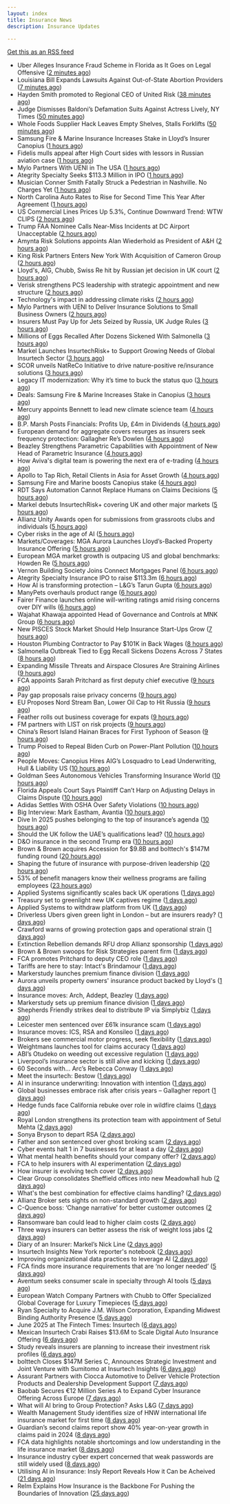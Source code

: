 ```yaml
---
layout: index
title: Insurance News
description: Insurance Updates

---
```


[Get this as an RSS feed](/insurance.rss)

<!-- news_marker starts -->
- Uber Alleges Insurance Fraud Scheme in Florida as It Goes on Legal Offensive ([2 minutes ago](https://www.insurancejournal.com/news/southeast/2025/06/11/827201.htm))
- Louisiana Bill Expands Lawsuits Against Out-of-State Abortion Providers ([7 minutes ago](https://www.insurancejournal.com/news/southcentral/2025/06/11/827085.htm))
- Hayden Smith promoted to Regional CEO of United Risk ([38 minutes ago](https://www.reinsurancene.ws/hayden-smith-promoted-to-regional-ceo-of-united-risk/))
- Judge Dismisses Baldoni’s Defamation Suits Against Actress Lively, NY Times ([50 minutes ago](https://www.insurancejournal.com/news/east/2025/06/11/827191.htm))
- Whole Foods Supplier Hack Leaves Empty Shelves, Stalls Forklifts ([50 minutes ago](https://www.insurancejournal.com/news/national/2025/06/11/827183.htm))
- Samsung Fire & Marine Insurance Increases Stake in Lloyd’s Insurer Canopius ([1 hours ago](https://www.insurancejournal.com/news/international/2025/06/11/827177.htm))
- Fidelis mulls appeal after High Court sides with lessors in Russian aviation case ([1 hours ago](https://www.reinsurancene.ws/fidelis-mulls-appeal-after-high-court-sides-with-lessors-in-russian-aviation-case/))
- Mylo Partners With UENI in The USA ([1 hours ago](https://insurance-edge.net/2025/06/11/mylo-partners-with-ueni-in-the-usa/))
- Ategrity Specialty Seeks $113.3 Million in IPO ([1 hours ago](https://www.insurancejournal.com/news/national/2025/06/11/827178.htm))
- Musician Conner Smith Fatally Struck a Pedestrian in Nashville. No Charges Yet ([1 hours ago](https://www.insurancejournal.com/news/southeast/2025/06/11/827172.htm))
- North Carolina Auto Rates to Rise for Second Time This Year After Agreement ([1 hours ago](https://www.insurancejournal.com/news/southeast/2025/06/11/827167.htm))
- US Commercial Lines Prices Up 5.3%, Continue Downward Trend: WTW CLIPS ([2 hours ago](https://www.insurancejournal.com/news/national/2025/06/11/827154.htm))
- Trump FAA Nominee Calls Near-Miss Incidents at DC Airport Unacceptable ([2 hours ago](https://www.insurancejournal.com/news/east/2025/06/11/827161.htm))
- Amynta Risk Solutions appoints Alan Wiederhold as President of A&H ([2 hours ago](https://www.reinsurancene.ws/amynta-risk-solutions-appoints-alan-wiederhold-as-president-of-ah/))
- King Risk Partners Enters New York With Acquisition of Cameron Group ([2 hours ago](https://www.insurancejournal.com/news/east/2025/06/11/827156.htm))
- Lloyd's, AIG, Chubb, Swiss Re hit by Russian jet decision in UK court ([2 hours ago](https://www.insurancebusinessmag.com/uk/news/breaking-news/lloyds-aig-chubb-swiss-re-hit-by-russian-jet-decision-in-uk-court-538708.aspx))
- Verisk strengthens PCS leadership with strategic appointment and new structure ([2 hours ago](https://www.reinsurancene.ws/verisk-strengthens-pcs-leadership-with-strategic-appointment-and-new-structure/))
- Technology's impact in addressing climate risks ([2 hours ago](https://www.dig-in.com/podcast/technologys-impact-in-addressing-climate-risks))
- Mylo Partners with UENI to Deliver Insurance Solutions to Small Business Owners ([2 hours ago](https://www.insurtechinsights.com/mylo-partners-with-ueni-to-deliver-insurance-solutions-to-small-business-owners/))
- Insurers Must Pay Up for Jets Seized by Russia, UK Judge Rules ([3 hours ago](https://www.insurancejournal.com/news/international/2025/06/11/827148.htm))
- Millions of Eggs Recalled After Dozens Sickened With Salmonella ([3 hours ago](https://www.insurancejournal.com/news/national/2025/06/11/827146.htm))
- Markel Launches InsurtechRisk+ to Support Growing Needs of Global Insurtech Sector ([3 hours ago](https://www.insurtechinsights.com/markel-launches-insurtechrisk-to-support-growing-needs-of-global-insurtech-sector/))
- SCOR unveils NatReCo Initiative to drive nature-positive re/insurance solutions ([3 hours ago](https://www.reinsurancene.ws/scor-unveils-natreco-initiative-to-drive-nature-positive-re-insurance-solutions/))
- Legacy IT modernization: Why it’s time to buck the status quo ([3 hours ago](https://www.insurtechinsights.com/legacy-it-modernization-why-its-time-to-buck-the-status-quo/))
- Deals: Samsung Fire & Marine Increases Stake in Canopius ([3 hours ago](https://insurance-edge.net/2025/06/11/deals-samsung-fire-marine-increases-stake-in-canopius/))
- Mercury appoints Bennett to lead new climate science team ([4 hours ago](https://www.reinsurancene.ws/mercury-appoints-bennett-to-lead-new-climate-science-team/))
- B.P. Marsh Posts Financials: Profits Up, £4m in Dividends ([4 hours ago](https://insurance-edge.net/2025/06/11/b-p-marsh-posts-financials-profits-up-4m-in-dividends/))
- European demand for aggregate covers resurges as insurers seek frequency protection: Gallagher Re’s Dowlen ([4 hours ago](https://www.reinsurancene.ws/european-demand-for-aggregate-covers-resurges-as-insurers-seek-frequency-protection-gallagher-res-dowlen/))
- Beazley Strengthens Parametric Capabilities with Appointment of New Head of Parametric Insurance ([4 hours ago](https://www.insurtechinsights.com/beazley-strengthens-parametric-capabilities-with-appointment-of-new-head-of-parametric-insurance/))
- How Aviva's digital team is powering the next era of e-trading ([4 hours ago](https://www.insurancebusinessmag.com/uk/news/sme/how-avivas-digital-team-is-powering-the-next-era-of-etrading-538687.aspx))
- Apollo to Tap Rich, Retail Clients in Asia for Asset Growth ([4 hours ago](https://www.insurancejournal.com/news/international/2025/06/11/827138.htm))
- Samsung Fire and Marine boosts Canopius stake ([4 hours ago](https://www.insurancebusinessmag.com/uk/news/breaking-news/samsung-fire-and-marine-boosts-canopius-stake-538681.aspx))
- RDT Says Automation Cannot Replace Humans on Claims Decisions ([5 hours ago](https://insurance-edge.net/2025/06/11/rdt-says-automation-cannot-replace-humans-on-claims-decisions/))
- Markel debuts InsurtechRisk+ covering UK and other major markets ([5 hours ago](https://www.insurancebusinessmag.com/uk/news/technology/markel-debuts-insurtechrisk-covering-uk-and-other-major-markets-538677.aspx))
- Allianz Unity Awards open for submissions from grassroots clubs and individuals ([5 hours ago](https://www.insurancebusinessmag.com/uk/news/non-profits/allianz-unity-awards-open-for-submissions-from-grassroots-clubs-and-individuals-538676.aspx))
- Cyber risks in the age of AI ([5 hours ago](https://www.insurancebusinessmag.com/uk/tv/cyber-risks-in-the-age-of-ai-538675.aspx))
- Markets/Coverages: MGA Aurora Launches Lloyd’s-Backed Property Insurance Offering ([5 hours ago](https://www.insurancejournal.com/news/international/2025/06/11/827126.htm))
- European MGA market growth is outpacing US and global benchmarks: Howden Re ([5 hours ago](https://www.reinsurancene.ws/european-mga-market-growth-is-outpacing-us-and-global-benchmarks-howden-re/))
- Vernon Building Society Joins Connect Mortgages Panel ([6 hours ago](https://insurance-edge.net/2025/06/11/vernon-building-society-joins-connect-mortgages-panel/))
- Ategrity Specialty Insurance IPO to raise $113.3m ([6 hours ago](https://www.reinsurancene.ws/ategrity-specialty-insurance-ipo-to-raise-113-3m/))
- How AI is transforming protection – L&G’s Tarun Gupta ([6 hours ago](https://ifamagazine.com/what-does-ai-mean-for-digital-health-and-wellbeing/))
- ManyPets overhauls product range ([6 hours ago](https://www.postonline.co.uk/news/7957921/manypets-overhauls-product-range))
- Fairer Finance launches online will-writing ratings amid rising concerns over DIY wills ([6 hours ago](https://ifamagazine.com/fairer-finance-launches-online-will-writing-ratings-amid-rising-concerns-over-diy-wills/))
- Wajahat Khawaja appointed Head of Governance and Controls at MNK Group ([6 hours ago](https://www.reinsurancene.ws/wajahat-khawaja-appointed-head-of-governance-and-controls-at-mnk-group/))
- New PISCES Stock Market Should Help Insurance Start-Ups Grow ([7 hours ago](https://insurance-edge.net/2025/06/11/new-pisces-stock-market-should-help-insurance-start-ups-grow/))
- Houston Plumbing Contractor to Pay $101K in Back Wages ([8 hours ago](https://www.insurancejournal.com/news/southcentral/2025/06/11/827057.htm))
- Salmonella Outbreak Tied to Egg Recall Sickens Dozens Across 7 States ([8 hours ago](https://www.insurancejournal.com/news/midwest/2025/06/11/827046.htm))
- Expanding Missile Threats and Airspace Closures Are Straining Airlines ([9 hours ago](https://www.insurancejournal.com/news/international/2025/06/11/827112.htm))
- FCA appoints Sarah Pritchard as first deputy chief executive ([9 hours ago](https://www.insurancebusinessmag.com/uk/news/breaking-news/fca-appoints-sarah-pritchard-as-first-deputy-chief-executive-538650.aspx))
- Pay gap proposals raise privacy concerns ([9 hours ago](https://www.insurancebusinessmag.com/uk/news/breaking-news/pay-gap-proposals-raise-privacy-concerns-538649.aspx))
- EU Proposes Nord Stream Ban, Lower Oil Cap to Hit Russia ([9 hours ago](https://www.insurancejournal.com/news/international/2025/06/11/827108.htm))
- Feather rolls out business coverage for expats ([9 hours ago](https://www.insurancebusinessmag.com/uk/news/breaking-news/feather-rolls-out-business-coverage-for-expats-538648.aspx))
- FM partners with LIST on risk projects ([9 hours ago](https://www.insurancebusinessmag.com/uk/news/breaking-news/fm-partners-with-list-on-risk-projects-538647.aspx))
- China’s Resort Island Hainan Braces for First Typhoon of Season ([9 hours ago](https://www.insurancejournal.com/news/international/2025/06/11/827099.htm))
- Trump Poised to Repeal Biden Curb on Power-Plant Pollution ([10 hours ago](https://www.insurancejournal.com/news/national/2025/06/11/827043.htm))
- People Moves: Canopius Hires AIG’s Losquadro to Lead Underwriting, Hull & Liability US ([10 hours ago](https://www.insurancejournal.com/news/national/2025/06/11/826971.htm))
- Goldman Sees Autonomous Vehicles Transforming Insurance World ([10 hours ago](https://www.insurancejournal.com/news/national/2025/06/11/827020.htm))
- Florida Appeals Court Says Plaintiff Can’t Harp on Adjusting Delays in Claims Dispute ([10 hours ago](https://www.insurancejournal.com/news/southeast/2025/06/11/827071.htm))
- Adidas Settles With OSHA Over Safety Violations ([10 hours ago](https://www.insurancejournal.com/news/east/2025/06/11/826993.htm))
- Big Interview: Mark Eastham, Avantia ([10 hours ago](https://www.postonline.co.uk/personal/7957718/big-interview-mark-eastham-avantia))
- Dive In 2025 pushes belonging to the top of insurance’s agenda ([10 hours ago](https://www.postonline.co.uk/news/7957904/dive-in-2025-pushes-belonging-to-the-top-of-insurance%E2%80%99s-agenda))
- Should the UK follow the UAE’s qualifications lead? ([10 hours ago](https://www.postonline.co.uk/people/7957500/should-the-uk-follow-the-uae%E2%80%99s-qualifications-lead))
- D&O insurance in the second Trump era ([10 hours ago](https://www.postonline.co.uk/commercial/7957858/do-insurance-in-the-second-trump-era))
- Brown & Brown acquires Accession for $9.8B and bolttech's $147M funding round ([20 hours ago](https://www.dig-in.com/news/brown-brown-acquires-accession-9-8b-bolttech-147m-funding))
- Shaping the future of insurance with purpose-driven leadership ([20 hours ago](https://www.dig-in.com/opinion/shaping-future-of-insurance-with-purpose-driven-leadership))
- 53% of benefit managers know their wellness programs are failing employees ([23 hours ago](https://www.dig-in.com/news/wellness-benefits-are-not-improving-employee-health))
- Applied Systems significantly scales back UK operations ([1 days ago](https://www.postonline.co.uk/news/7957918/applied-systems-significantly-scales-back-uk-operations))
- Treasury set to greenlight new UK captives regime ([1 days ago](https://www.postonline.co.uk/commercial/7957917/treasury-set-to-greenlight-new-uk-captives-regime))
- Applied Systems to withdraw platform from UK ([1 days ago](https://www.insurancebusinessmag.com/uk/news/technology/applied-systems-to-withdraw-platform-from-uk-538563.aspx))
- Driverless Ubers given green light in London – but are insurers ready? ([1 days ago](https://www.insurancebusinessmag.com/uk/news/auto-motor/driverless-ubers-given-green-light-in-london--but-are-insurers-ready-538562.aspx))
- Crawford warns of growing protection gaps and operational strain ([1 days ago](https://www.insurancebusinessmag.com/uk/news/claims/crawford-warns-of-growing-protection-gaps-and-operational-strain-538567.aspx))
- Extinction Rebellion demands RFU drop Allianz sponsorship ([1 days ago](https://www.postonline.co.uk/news/7957916/extinction-rebellion-demands-rfu-drop-allianz-sponsorship))
- Brown & Brown swoops for Risk Strategies parent firm ([1 days ago](https://www.postonline.co.uk/news/7957914/brown-brown-swoops-for-risk-strategies-parent-firm))
- FCA promotes Pritchard to deputy CEO role ([1 days ago](https://www.postonline.co.uk/news/7957913/fca-promotes-pritchard-to-deputy-ceo-role))
- Tariffs are here to stay: Intact's Brindamour ([1 days ago](https://www.insurancebusinessmag.com/uk/news/breaking-news/tariffs-are-here-to-stay-intacts-brindamour-538522.aspx))
- Markerstudy launches premium finance division ([1 days ago](https://www.insurancebusinessmag.com/uk/news/breaking-news/markerstudy-launches-premium-finance-division-538521.aspx))
- Aurora unveils property owners' insurance product backed by Lloyd's ([1 days ago](https://www.insurancebusinessmag.com/uk/news/property-insurance/aurora-unveils-property-owners-insurance-product-backed-by-lloyds-538520.aspx))
- Insurance moves: Arch, Addept, Beazley ([1 days ago](https://www.insurancebusinessmag.com/uk/news/breaking-news/insurance-moves-arch-addept-beazley-538519.aspx))
- Markerstudy sets up premium finance division ([1 days ago](https://www.postonline.co.uk/news/7957910/markerstudy-sets-up-premium-finance-division))
- Shepherds Friendly strikes deal to distribute IP via Simplybiz ([1 days ago](https://ifamagazine.com/shepherds-friendly-strikes-deal-to-distribute-ip-via-simplybiz/))
- Leicester men sentenced over £61k insurance scam ([1 days ago](https://www.insurancebusinessmag.com/uk/news/legal-insights/leicester-men-sentenced-over-61k-insurance-scam-538505.aspx))
- Insurance moves: ICS, RSA and Konsileo ([1 days ago](https://www.insurancebusinessmag.com/uk/news/breaking-news/insurance-moves-ics-rsa-and-konsileo-538503.aspx))
- Brokers see commercial motor progress, seek flexibility ([1 days ago](https://www.insurancebusinessmag.com/uk/news/breaking-news/brokers-see-commercial-motor-progress-seek-flexibility-538502.aspx))
- Weightmans launches tool for claims accuracy ([1 days ago](https://www.insurancebusinessmag.com/uk/news/claims/weightmans-launches-tool-for-claims-accuracy-538501.aspx))
- ABI’s Otudeko on weeding out excessive regulation ([1 days ago](https://www.postonline.co.uk/regulation/7957893/abi%E2%80%99s-otudeko-on-weeding-out-excessive-regulation))
- Liverpool’s insurance sector is still alive and kicking ([1 days ago](https://www.postonline.co.uk/commercial/7957804/liverpool%E2%80%99s-insurance-sector-is-still-alive-and-kicking))
- 60 Seconds with... Arc’s Rebecca Conway ([1 days ago](https://www.postonline.co.uk/people/7957449/60-seconds-with-arc%E2%80%99s-rebecca-conway))
- Meet the insurtech: Bestow ([1 days ago](https://www.dig-in.com/news/meet-the-insurtech-bestow))
- AI in insurance underwriting: Innovation with intention ([1 days ago](https://www.dig-in.com/opinion/ai-in-insurance-underwriting))
- Global businesses embrace risk after crisis years – Gallagher report ([1 days ago](https://www.insurancebusinessmag.com/uk/news/sme/global-businesses-embrace-risk-after-crisis-years--gallagher-report-538457.aspx))
- Hedge funds face California rebuke over role in wildfire claims ([1 days ago](https://www.dig-in.com/articles/hedge-funds-california-rebuke-over-role-in-wildfire-claims))
- Royal London strengthens its protection team with appointment of Setul Mehta ([2 days ago](https://ifamagazine.com/royal-london-strengthens-its-protection-team-with-appointment-of-setul-mehta/))
- Sonya Bryson to depart RSA ([2 days ago](https://www.postonline.co.uk/news/7957903/sonya-bryson-to-depart-rsa))
- Father and son sentenced over ghost broking scam ([2 days ago](https://www.postonline.co.uk/broker/7957901/father-and-son-sentenced-over-ghost-broking-scam))
- Cyber events halt 1 in 7 businesses for at least a day ([2 days ago](https://www.postonline.co.uk/news/7957899/cyber-events-halt-1-in-7-businesses-for-at-least-a-day))
- What mental health benefits should your company offer? ([2 days ago](https://www.dig-in.com/list/what-mental-health-benefits-should-your-company-offer))
- FCA to help insurers with AI experimentation ([2 days ago](https://www.postonline.co.uk/technology/7957898/fca-to-help-insurers-with-ai-experimentation))
- How insurer is evolving tech cover ([2 days ago](https://www.insurancebusinessmag.com/uk/tv/how-insurer-is-evolving-tech-cover-538372.aspx))
- Clear Group consolidates Sheffield offices into new Meadowhall hub ([2 days ago](https://www.insurancebusinessmag.com/uk/news/breaking-news/clear-group-consolidates-sheffield-offices-into-new-meadowhall-hub-538371.aspx))
- What's the best combination for effective claims handling? ([2 days ago](https://www.insurancebusinessmag.com/uk/news/claims/whats-the-best-combination-for-effective-claims-handling-538370.aspx))
- Allianz Broker sets sights on non-standard growth ([2 days ago](https://www.postonline.co.uk/news/7957885/allianz-broker-sets-sights-on-non-standard-growth))
- C-Quence boss: ‘Change narrative’ for better customer outcomes ([2 days ago](https://www.postonline.co.uk/technology/7957888/c-quence-boss-%E2%80%98change-narrative%E2%80%99-for-better-customer-outcomes))
- Ransomware ban could lead to higher claim costs ([2 days ago](https://www.postonline.co.uk/technology/7957890/ransomware-ban-could-lead-to-higher-claim-costs))
- Three ways insurers can better assess the risk of weight loss jabs ([2 days ago](https://www.postonline.co.uk/commercial/7957502/three-ways-insurers-can-better-assess-the-risk-of-weight-loss-jabs))
- Diary of an Insurer: Markel’s Nick Line ([2 days ago](https://www.postonline.co.uk/people/7957486/diary-of-an-insurer-markel%E2%80%99s-nick-line))
- Insurtech Insights New York reporter's notebook ([2 days ago](https://www.dig-in.com/news/insurtech-insights-new-york-reporters-notebook))
- Improving organizational data practices to leverage AI ([2 days ago](https://www.dig-in.com/opinion/improving-organizational-data-practices-to-leverage-ai))
- FCA finds more insurance requirements that are ‘no longer needed’ ([5 days ago](https://www.postonline.co.uk/news/7957891/fca-finds-more-insurance-requirements-that-are-%E2%80%98no-longer-needed%E2%80%99))
- Aventum seeks consumer scale in specialty through AI tools ([5 days ago](https://www.postonline.co.uk/technology/7957867/aventum-seeks-consumer-scale-in-specialty-through-ai-tools))
- European Watch Company Partners with Chubb to Offer Specialized Global Coverage for Luxury Timepieces ([5 days ago](https://www.insurtechinsights.com/european-watch-company-partners-with-chubb-to-offer-specialized-global-coverage-for-luxury-timepieces/))
- Ryan Specialty to Acquire J.M. Wilson Corporation, Expanding Midwest Binding Authority Presence ([5 days ago](https://www.insurtechinsights.com/ryan-specialty-to-acquire-j-m-wilson-corporation-expanding-midwest-binding-authority-presence/))
- June 2025 at The Fintech Times: Insurtech ([6 days ago](https://thefintechtimes.com/june-2025-at-the-fintech-times-insurtech/))
- Mexican Insurtech Crabi Raises $13.6M to Scale Digital Auto Insurance Offering ([6 days ago](https://www.insurtechinsights.com/mexican-insurtech-crabi-raises-13-6m-to-scale-digital-auto-insurance-offering/))
- Study reveals insurers are planning to increase their investment risk profiles ([6 days ago](https://ifamagazine.com/study-reveals-insurers-are-planning-to-increase-their-investment-risk-profiles/))
- bolttech Closes $147M Series C, Announces Strategic Investment and Joint Venture with Sumitomo at Insurtech Insights ([6 days ago](https://www.insurtechinsights.com/bolttech-closes-147m-series-c-announces-strategic-investment-and-joint-venture-with-sumitomo-at-insurtech-insights/))
- Assurant Partners with Ciocca Automotive to Deliver Vehicle Protection Products and Dealership Development Support ([7 days ago](https://www.insurtechinsights.com/assurant-partners-with-ciocca-automotive-to-deliver-vehicle-protection-products-and-dealership-development-support/))
- Baobab Secures €12 Million Series A to Expand Cyber Insurance Offering Across Europe ([7 days ago](https://www.insurtechinsights.com/baobab-secures-e12-million-series-a-to-expand-cyber-insurance-offering-across-europe/))
- What will AI bring to Group Protection? Asks L&G ([7 days ago](https://ifamagazine.com/what-will-ai-bring-to-group-protection-asks-lg/))
- Wealth Management Study identifies size of HNW international life insurance market for first time ([8 days ago](https://ifamagazine.com/wealth-management-study-identifies-size-of-hnw-international-life-insurance-market-for-first-time/))
- Guardian’s second claims report show 40% year-on-year growth in claims paid in 2024 ([8 days ago](https://ifamagazine.com/guardians-second-claims-report-show-40-year-on-year-growth-in-claims-paid-in-2024/))
- FCA data highlights notable shortcomings and low understanding in the life insurance market ([8 days ago](https://ifamagazine.com/fca-data-highlights-notable-shortcomings-and-low-understanding-in-the-life-insurance-market/))
- Insurance industry cyber expert concerned that weak passwords are still widely used ([8 days ago](https://ifamagazine.com/insurance-industry-cyber-expert-concerned-that-weak-passwords-are-still-widely-used/))
- Utilising AI in Insurance: Insly Report Reveals How it Can be Acheived ([21 days ago](https://thefintechtimes.com/utilising-ai-in-insurance-insly-report-reveals-how-it-can-be-acheived/))
- Relm Explains How Insurance is the Backbone For Pushing the Boundaries of Innovation ([25 days ago](https://thefintechtimes.com/relm-explains-how-insurance-is-the-backbone-for-pushing-the-boundaries-of-innovation/))

<!-- news_marker ends -->
